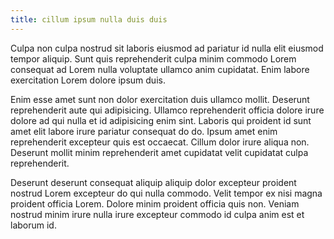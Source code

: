 ```yaml
---
title: cillum ipsum nulla duis duis
---
```


Culpa non culpa nostrud sit laboris eiusmod ad pariatur id nulla elit eiusmod tempor aliquip. Sunt quis reprehenderit culpa minim commodo Lorem consequat ad Lorem nulla voluptate ullamco anim cupidatat. Enim labore exercitation Lorem dolore ipsum duis.

Enim esse amet sunt non dolor exercitation duis ullamco mollit. Deserunt reprehenderit aute qui adipisicing. Ullamco reprehenderit officia dolore irure dolore ad qui nulla et id adipisicing enim sint. Laboris qui proident id sunt amet elit labore irure pariatur consequat do do. Ipsum amet enim reprehenderit excepteur quis est occaecat. Cillum dolor irure aliqua non. Deserunt mollit minim reprehenderit amet cupidatat velit cupidatat culpa reprehenderit.

Deserunt deserunt consequat aliquip aliquip dolor excepteur proident nostrud Lorem excepteur do qui nulla commodo. Velit tempor ex nisi magna proident officia Lorem. Dolore minim proident officia quis non. Veniam nostrud minim irure nulla irure excepteur commodo id culpa anim est et laborum id.